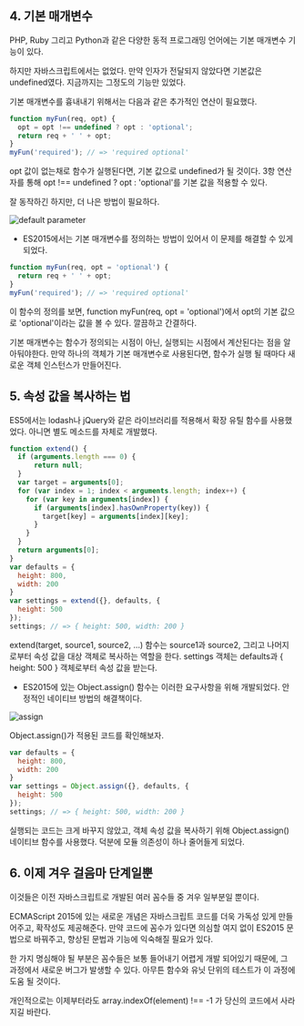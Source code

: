 ## 4. 기본 매개변수

PHP, Ruby 그리고 Python과 같은 다양한 동적 프로그래밍 언어에는 기본 매개변수 기능이 있다.

하지만 자바스크립트에서는 없었다. 만약 인자가 전달되지 않았다면 기본값은 undefined였다. 지금까지는 그정도의 기능만 있었다.

기본 매개변수를 흉내내기 위해서는 다음과 같은 추가적인 연산이 필요했다.

``` javascript
function myFun(req, opt) {  
  opt = opt !== undefined ? opt : 'optional';
  return req + ' ' + opt;
}
myFun('required'); // => 'required optional'  
```

opt 값이 없는채로 함수가 실행된다면, 기본 값으로 undefined가 될 것이다. 
3항 연산자를 통해 opt !== undefined ? opt : 'optional'를 기본 값을 적용할 수 있다.

잘 동작하긴 하지만, 더 나은 방법이 필요하다.


![default parameter](https://rainsoft.io/content/images/2016/08/4-1.jpg)


- ES2015에서는 기본 매개변수를 정의하는 방법이 있어서 이 문제를 해결할 수 있게 되었다.

``` javascript
function myFun(req, opt = 'optional') {  
  return req + ' ' + opt;
}
myFun('required'); // => 'required optional'  
```

이 함수의 정의를 보면, function myFun(req, opt = 'optional')에서 opt의 기본 값으로 'optional'이라는 값을 볼 수 있다. 
깔끔하고 간결하다.

기본 매개변수는 함수가 정의되는 시점이 아닌, 실행되는 시점에서 계산된다는 점을 알아둬야한다. 
만약 하나의 객체가 기본 매개변수로 사용된다면, 함수가 실행 될 때마다 새로운 객체 인스턴스가 만들어진다.

## 5. 속성 값을 복사하는 법

ES5에서는 lodash나 jQuery와 같은 라이브러리를 적용해서 확장 유틸 함수를 사용했었다. 
아니면 별도 메소드를 자체로 개발했다.

``` javascript
function extend() {  
  if (arguments.length === 0) {
      return null;
  }
  var target = arguments[0];
  for (var index = 1; index < arguments.length; index++) {
    for (var key in arguments[index]) {
      if (arguments[index].hasOwnProperty(key)) {
        target[key] = arguments[index][key];
      }
    }
  }
  return arguments[0];
}
var defaults = {  
  height: 800,
  width: 200
}
var settings = extend({}, defaults, {  
  height: 500
});
settings; // => { height: 500, width: 200 }  
```

extend(target, source1, source2, ...) 함수는 source1과 source2, 그리고 나머지로부터 속성 값을 대상 객체로 복사하는 역할을 한다.
settings 객체는 defaults과 { height: 500 } 객체로부터 속성 값을 받는다.

- ES2015에 있는 Object.assign() 함수는 이러한 요구사항을 위해 개발되었다. 안정적인 네이티브 방법의 해결책이다.


![assign](https://rainsoft.io/content/images/2016/08/5.jpg)


Object.assign()가 적용된 코드를 확인해보자.

``` javascript
var defaults = {  
  height: 800,
  width: 200
}
var settings = Object.assign({}, defaults, {  
  height: 500
});
settings; // => { height: 500, width: 200 }  
```

실행되는 코드는 크게 바꾸지 않았고, 객체 속성 값을 복사하기 위해 Object.assign() 네이티브 함수를 사용했다. 
덕분에 모듈 의존성이 하나 줄어들게 되었다.

## 6. 이제 겨우 걸음마 단계일뿐
이것들은 이전 자바스크립트로 개발된 여러 꼼수들 중 겨우 일부분일 뿐이다.

ECMAScript 2015에 있는 새로운 개념은 자바스크립트 코드를 더욱 가독성 있게 만들어주고, 확작성도 제공해준다.
만약 코드에 꼼수가 있다면 의심할 여지 없이 ES2015 문법으로 바꿔주고, 향상된 문법과 기능에 익숙해질 필요가 있다.

한 가지 명심해야 될 부분은 꼼수들은 보통 들어내기 어렵게 개발 되어있기 때문에, 그 과정에서 새로운 버그가 발생할 수 있다. 
아무튼 함수와 유닛 단위의 테스트가 이 과정에 도움 될 것이다.

개인적으로는 이제부터라도 array.indexOf(element) !== -1 가 당신의 코드에서 사라지길 바란다.